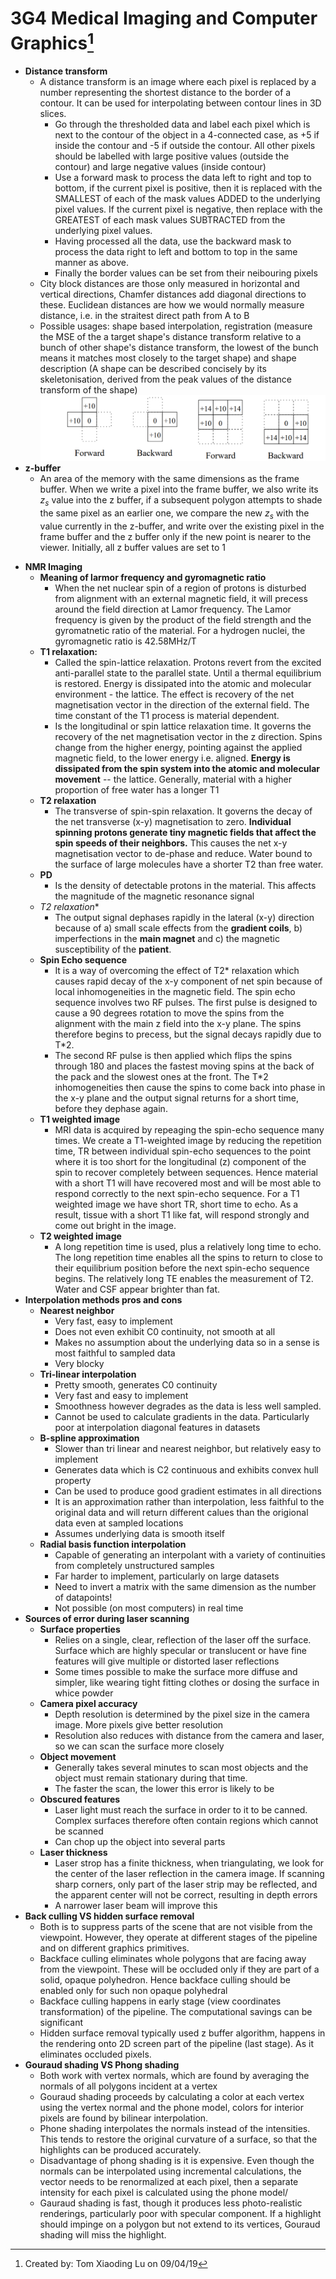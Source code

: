 # 3G4 Medical Imaging and Computer Graphics[^1]
[^1]:Created by: Tom Xiaoding  Lu on 09/04/19
* **Distance transform**
  - A distance transform is an image where each pixel is replaced by a number representing the shortest distance to the border of a contour. It can be used for interpolating between contour lines in 3D slices.
    - Go through the thresholded data and label each pixel which is next to the contour of the object in a 4-connected case, as +5 if inside the contour and -5 if outside the contour. All other pixels should be labelled with large positive values (outside the contour) and large negative values (inside contour)
    - Use a forward mask to process the data left to right and top to bottom, if the current pixel is positive, then it is replaced with the SMALLEST of each of the mask values ADDED to the underlying pixel values. If the current pixel is negative, then replace with the GREATEST of each mask values SUBTRACTED from the underlying pixel values.
    - Having processed all the data, use the backward mask to process the data right to left and bottom to top in the same manner as above.
    - Finally the border values can be set from their neibouring pixels
  - City block distances are those only measured in horizontal and vertical directions, Chamfer distances add diagonal directions to these. Euclidean distances are how we would normally measure distance, i.e. in the straitest direct path from A to B
  - Possible usages: shape based interpolation, registration (measure the MSE of the a target shape's distance transform relative to a bunch of other shape's distance transform, the lowest of the bunch means it matches most closely to the target shape) and shape description (A shape can be described concisely by its skeletonisation, derived from the peak values of the distance transform of the shape)
  ![23](/assets/23.PNG)
* **z-buffer**
  - An area of the memory with the same dimensions as the frame buffer. When we write a pixel into the frame buffer, we also write its $z_s$ value into the z buffer, if a subsequent polygon attempts to shade the same pixel as an earlier one, we compare the new $z_s$ with the value currently in the z-buffer, and write over the existing pixel in the frame buffer and the z buffer only if the new point is nearer to the viewer. Initially, all z buffer values are set to 1
- **NMR Imaging**
  - **Meaning of larmor frequency and gyromagnetic ratio**
    - When the net nuclear spin of a region of protons is disturbed from alignment with an external magnetic field, it will precess around the field direction at Lamor frequency. The Lamor frequency is given by the product of the field strength and the gyromatnetic ratio of the material. For a hydrogen nuclei, the gyromagnetic ratio is 42.58MHz/T
  - **T1 relaxation:**
    - Called the spin-lattice relaxation. Protons revert from the excited anti-parallel state to the parallel state. Until a thermal equilibrium is restored. Energy is dissipated into the atomic and molecular environment - the lattice. The effect is recovery of the net magnetisation vector in the direction of the external field. The time constant of the T1 process is material dependent.
    - Is the longitudinal or spin lattice relaxation time. It governs the recovery of the net magnetisation vector in the z direction. Spins change from the higher energy, pointing against the applied magnetic field, to the lower energy i.e. aligned. **Energy is dissipated from the spin system into the atomic and molecular movement** -- the lattice. Generally, material with a higher proportion of free water has a longer T1
  - **T2 relaxation**
    - The transverse of spin-spin relaxation. It governs the decay of the net transverse (x-y) magnetisation to zero. **Individual spinning protons generate tiny magnetic fields that affect the spin speeds of their neighbors.** This causes the net x-y magnetisation vector to de-phase and reduce. Water bound to the surface of large molecules have a shorter T2 than free water.
  - **PD**
    - Is the density of detectable protons in the material. This affects the magnitude of the magnetic resonance signal
  - **T2* relaxation**
    - The output signal dephases rapidly in the lateral (x-y) direction because of a) small scale effects from the **gradient coils**, b) imperfections in the **main magnet** and c) the magnetic susceptibility of the **patient**.
  - **Spin Echo sequence**
    - It is a way of overcoming the effect of T2* relaxation which causes rapid decay of the x-y component of net spin because of local inhomogeneities in the magnetic field. The spin echo sequence involves two RF pulses. The first pulse is designed to cause a 90 degrees rotation to move the spins from the alignment with the main z field into the x-y plane. The spins therefore begins to precess, but the signal decays rapidly due to T*2.
    - The second RF pulse is then applied which flips the spins through 180 and places the fastest moving spins at the back of the pack and the slowest ones at the front. The T*2 inhomogeneities then cause the spins to come back into phase in the x-y plane and the output signal returns for a short time, before they dephase again.
  - **T1 weighted image**
    - MRI data is acquired by repeaging the spin-echo sequence many times. We create a T1-weighted image by reducing the repetition time, TR between individual spin-echo sequences to the point where it is too short for the longitudinal (z)  component of the spin to recover completely between sequences. Hence material with a short T1 will have recovered most and will be most able to respond correctly to the next spin-echo sequence. For a T1 weighted image we have short TR, short time to echo. As a result, tissue with a short T1 like fat, will respond strongly and come out bright in the image.
  - **T2 weighted image**
    - A long repetition time is used, plus a relatively long time to echo. The long repetition time enables all the spins to return to close to their equilibrium position before the next spin-echo sequence begins. The relatively long TE enables the measurement of T2. Water and CSF appear brighter than fat.
- **Interpolation methods pros and cons**
  - **Nearest neighbor**
    - Very fast, easy to implement
    - Does not even exhibit C0 continuity, not smooth at all
    - Makes no assumption about the underlying data so in a sense is most faithful to sampled data
    - Very blocky
  - **Tri-linear interpolation**
    - Pretty smooth, generates C0 continuity
    - Very fast and easy to implement
    - Smoothness however degrades as the data is less well sampled.
    - Cannot be used to calculate gradients in the data. Particularly poor at interpolation diagonal features in datasets
  - **B-spline approximation**
    - Slower than tri linear and nearest neighbor, but relatively easy to implement
    - Generates data which is C2 continuous and exhibits convex hull property
    - Can be used to produce good gradient estimates in all directions
    - It is an approximation rather than interpolation, less faithful to the original data and will return different calues than the origional data even at sampled locations
    - Assumes underlying data is smooth itself
  - **Radial basis function interpolation**
    - Capable of generating an interpolant with a variety of continuities from completely unstructured samples
    - Far harder to implement, particularly on large datasets
    - Need to invert a matrix with the same dimension as the number of datapoints!
    - Not possible (on most computers) in real time
- **Sources of error during laser scanning**
  - **Surface properties**
    - Relies on a single, clear, reflection of the laser off the surface. Surface which are highly specular or translucent or have fine features will give multiple or distorted laser reflections
    - Some times possible to make the surface more diffuse and simpler, like wearing tight fitting clothes or dosing the surface in whice powder
  - **Camera pixel accuracy**
    - Depth resolution is determined by the pixel size in the camera image. More pixels give better resolution
    - Resolution also reduces with distance from the camera and laser, so we can scan the surface more closely
  - **Object movement**
    - Generally takes several minutes to scan most objects and the object must remain stationary during that time.
    - The faster the scan, the lower this error is likely to be
  - **Obscured features**
    - Laser light must reach the surface in order to it to be canned. Complex surfaces therefore often contain regions which cannot be scanned
    - Can chop up the object into several parts
  - **Laser thickness**
    - Laser strop has a finite thickness, when triangulating, we look for the center of the laser reflection in the camera image. If scanning sharp corners, only part of the laser strip may be reflected, and the apparent center will not be correct, resulting in depth errors
    - A narrower laser beam will improve this
- **Back culling VS hidden surface removal**
  - Both is to suppress parts of the scene that are not visible from the viewpoint. However, they operate at different stages of the pipeline and on different graphics primitives.
  - Backface culling eliminates whole polygons that are facing away from the viewpoint. These will be occluded only if they are part of a solid, opaque polyhedron. Hence backface culling should be enabled only for such non opaque polyhedral
  - Backface culling happens in early stage (view coordinates transformation) of the pipeline. The computational savings can be significant
  - Hidden surface removal typically used z buffer algorithm, happens in the rendering onto 2D screen part of the pipeline (last stage). As it eliminates occluded pixels.
- **Gouraud shading VS Phong shading**
  - Both work with vertex normals, which are found by averaging the normals of all polygons incident at a vertex
  - Gouraud shading proceeds by calculating a color at each vertex using the vertex normal and the phone model, colors for interior pixels are found by bilinear interpolation.
  - Phone shading interpolates the normals instead of the intensities. This tends to restore the original curvature of a surface, so that the highlights can be produced accurately.
  - Disadvantage of phong shading is it is expensive. Even though the normals can be interpolated using incremental calculations, the vector needs to be renormalized at each pixel, then a separate intensity for each pixel is calculated using the phone model/
  - Gauraud shading is fast, though it produces less photo-realistic renderings, particularly poor with specular component. If a highlight should impinge on a polygon but not extend to its vertices, Gouraud shading will miss the highlight.
